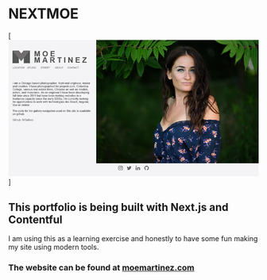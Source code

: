 # NEXTMOE

[![Moe Martinez, Front End Dev and Photographer from Chicago](https://raw.githubusercontent.com/sfmoe/nextmoe/main/screenshot.png)]


## This portfolio is being built with Next.js and Contentful

I am using this as a learning exercise and honestly to have some fun making my site using modern tools.

### The website can be found at [moemartinez.com](https://moemartinez.com)
